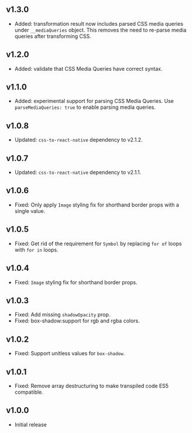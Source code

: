 ## v1.3.0

* Added: transformation result now includes parsed CSS media queries under `__mediaQueries` object. This removes the need to re-parse media queries after transforming CSS.

## v1.2.0

* Added: validate that CSS Media Queries have correct syntax.

## v1.1.0

* Added: experimental support for parsing CSS Media Queries. Use `parseMediaQueries: true` to enable parsing media queries.

## v1.0.8

* Updated: `css-to-react-native` dependency to v2.1.2.

## v1.0.7

* Updated: `css-to-react-native` dependency to v2.1.1.

## v1.0.6

* Fixed: Only apply `Image` styling fix for shorthand border props with a single value.

## v1.0.5

* Fixed: Get rid of the requirement for `Symbol` by replacing `for of` loops with `for in` loops.

## v1.0.4

* Fixed: `Image` styling fix for shorthand border props.

## v1.0.3

* Fixed: Add missing `shadowOpacity` prop.
* Fixed: box-shadow:support for rgb and rgba colors.

## v1.0.2

* Fixed: Support unitless values for `box-shadow`.

## v1.0.1

* Fixed: Remove array destructuring to make transpiled code ES5 compatible.

## v1.0.0

* Initial release
